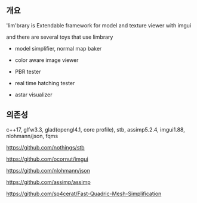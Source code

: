 ## 개요

'lim'brary is Extendable framework for model and texture viewer with imgui

and there are several toys that use limbrary

-   model simplifier, normal map baker

-   color aware image viewer

-   PBR tester

-   real time hatching tester

-   astar visualizer

## 의존성

c++17, glfw3.3, glad(opengl4.1, core profile), stb, assimp5.2.4, imgui1.88, nlohmann/json, fqms

https://github.com/nothings/stb

https://github.com/ocornut/imgui

https://github.com/nlohmann/json

https://github.com/assimp/assimp

https://github.com/sp4cerat/Fast-Quadric-Mesh-Simplification
